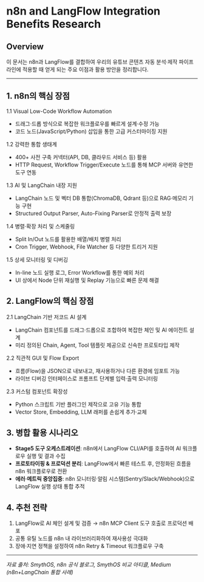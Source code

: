 # n8n and LangFlow Integration Benefits Research

## Overview
이 문서는 n8n과 LangFlow를 결합하여 우리의 유튜브 콘텐츠 자동 분석·제작 파이프라인에 적용할 때 얻게 되는 주요 이점과 활용 방안을 정리합니다.

---

## 1. n8n의 핵심 장점

1.1 Visual Low-Code Workflow Automation
- 드래그·드롭 방식으로 복잡한 워크플로우를 빠르게 설계·수정 가능
- 코드 노드(JavaScript/Python) 삽입을 통한 고급 커스터마이징 지원

1.2 강력한 통합 생태계
- 400+ 사전 구축 커넥터(API, DB, 클라우드 서비스 등) 활용
- HTTP Request, Workflow Trigger/Execute 노드를 통해 MCP 서버와 유연한 도구 연동

1.3 AI 및 LangChain 내장 지원
- LangChain 노드 및 벡터 DB 통합(ChromaDB, Qdrant 등)으로 RAG·메모리 기능 구현
- Structured Output Parser, Auto-Fixing Parser로 안정적 출력 보장

1.4 병렬·확장 처리 및 스케줄링
- Split In/Out 노드를 활용한 배열/배치 병렬 처리
- Cron Trigger, Webhook, File Watcher 등 다양한 트리거 지원

1.5 상세 모니터링 및 디버깅
- In-line 노드 실행 로그, Error Workflow를 통한 예외 처리
- UI 상에서 Node 단위 재실행 및 Replay 기능으로 빠른 문제 해결

## 2. LangFlow의 핵심 장점

2.1 LangChain 기반 저코드 AI 설계
- LangChain 컴포넌트를 드래그·드롭으로 조합하여 복잡한 체인 및 AI 에이전트 설계
- 미리 정의된 Chain, Agent, Tool 템플릿 제공으로 신속한 프로토타입 제작

2.2 직관적 GUI 및 Flow Export
- 흐름(Flow)을 JSON으로 내보내고, 재사용하거나 다른 환경에 임포트 가능
- 라이브 디버깅 인터페이스로 프롬프트 단계별 입력·출력 모니터링

2.3 커스텀 컴포넌트 확장성
- Python 스크립트 기반 플러그인 제작으로 고유 기능 통합
- Vector Store, Embedding, LLM 래퍼를 손쉽게 추가·교체

## 3. 병합 활용 시나리오
- **Stage5 도구 오케스트레이션**: n8n에서 LangFlow CLI/API를 호출하여 AI 워크플로우 실행 및 결과 수집
- **프로토타이핑 & 프로덕션 분리**: LangFlow에서 빠른 테스트 후, 안정화된 흐름을 n8n 워크플로우로 전환
- **에러·메트릭 중앙집중**: n8n 모니터링·알림 시스템(Sentry/Slack/Webhook)으로 LangFlow 실행 상태 통합 추적

## 4. 추천 전략
1. LangFlow로 AI 체인 설계 및 검증 → n8n MCP Client 도구 호출로 프로덕션 배포
2. 공통 유틸 노드를 n8n 내 라이브러리화하여 재사용성 극대화
3. 장애·지연 정책을 설정하여 n8n Retry & Timeout 워크플로우 구축

---
*자료 출처: SmythOS, n8n 공식 블로그, SmythOS 비교 아티클, Medium (n8n+LangChain 통합 사례)* 